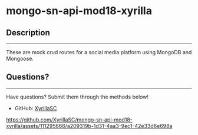 # mongo-sn-api-mod18-xyrilla

## Description
---
These are mock crud routes for a social media platform using MongoDB and Mongoose.

## Questions?
---
Have questions? Submit them through the methods below!<br>  
- GitHub: [XyrillaSC](https://github.com/XyrillaSC)  <br>  


https://github.com/XyrillaSC/mongo-sn-api-mod18-xyrilla/assets/111295666/a209319b-1d31-4aa3-9ec1-42e33d6e698a

